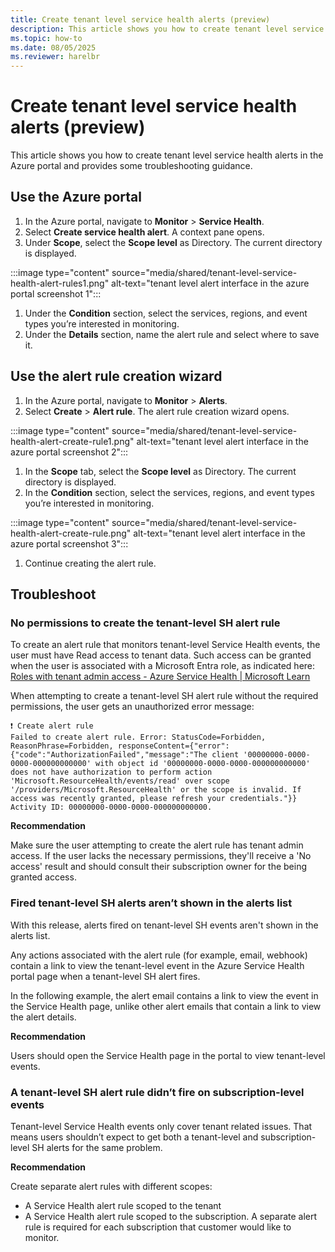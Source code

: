 ```yaml
---
title: Create tenant level service health alerts (preview)
description: This article shows you how to create tenant level service health alerts in the Azure portal and provides some troubleshooting guidance.
ms.topic: how-to
ms.date: 08/05/2025
ms.reviewer: harelbr
---
```


# Create tenant level service health alerts (preview)

This article shows you how to create tenant level service health alerts in the Azure portal and provides some troubleshooting guidance.

## Use the Azure portal

1. In the Azure portal, navigate to **Monitor** \> **Service Health**.
1. Select **Create service health alert**. A context pane opens.
1. Under **Scope**, select the **Scope level** as Directory. The current directory is displayed.

:::image type="content" source="media/shared/tenant-level-service-health-alert-rules1.png" alt-text="tenant level alert interface in the azure portal screenshot 1":::

1. Under the **Condition** section, select the services, regions, and event types you’re interested in monitoring.
1. Under the **Details** section, name the alert rule and select where to save it.

## Use the alert rule creation wizard

1. In the Azure portal, navigate to **Monitor** \> **Alerts**.
1. Select **Create** \> **Alert rule**. The alert rule creation wizard opens.

:::image type="content" source="media/shared/tenant-level-service-health-alert-create-rule1.png" alt-text="tenant level alert interface in the azure portal screenshot 2":::

1. In the **Scope** tab, select the **Scope level** as Directory. The current directory is displayed.
1. In the **Condition** section, select the services, regions, and event types you’re interested in monitoring.

:::image type="content" source="media/shared/tenant-level-service-health-alert-create-rule.png" alt-text="tenant level alert interface in the azure portal screenshot 3":::

1. Continue creating the alert rule.

## Troubleshoot

### **No permissions to create the tenant-level SH alert rule**

To create an alert rule that monitors tenant-level Service Health events, the user must have Read access to tenant data. Such access can be granted when the user is associated with a Microsoft Entra role, as indicated here: [Roles with tenant admin access - Azure Service Health \| Microsoft Learn](/azure/service-health/admin-access-reference)

When attempting to create a tenant-level SH alert rule without the required permissions, the user gets an unauthorized error message:

```
❗ Create alert rule  
Failed to create alert rule. Error: StatusCode=Forbidden, ReasonPhrase=Forbidden, responseContent={"error":{"code":"AuthorizationFailed","message":"The client '00000000-0000-0000-000000000000' with object id '00000000-0000-0000-000000000000' does not have authorization to perform action 'Microsoft.ResourceHealth/events/read' over scope '/providers/Microsoft.ResourceHealth' or the scope is invalid. If access was recently granted, please refresh your credentials."}} Activity ID: 00000000-0000-0000-000000000000.
```

**Recommendation**

Make sure the user attempting to create the alert rule has tenant admin access. If the user lacks the necessary permissions, they'll receive a 'No access' result and should consult their subscription owner for the being granted access.

### **Fired tenant-level SH alerts aren’t shown in the alerts list**

With this release, alerts fired on tenant-level SH events aren't shown in the alerts list.

Any actions associated with the alert rule (for example, email, webhook) contain a link to view the tenant-level event in the Azure Service Health portal page when a tenant-level SH alert fires.

In the following example, the alert email contains a link to view the event in the Service Health page, unlike other alert emails that contain a link to view the alert details.

**Recommendation**

Users should open the Service Health page in the portal to view tenant-level events.

### **A tenant-level SH alert rule didn’t fire on subscription-level events**

Tenant-level Service Health events only cover tenant related issues. That means users shouldn’t expect to get both a tenant-level and subscription-level SH alerts for the same problem.

**Recommendation**

Create separate alert rules with different scopes:

-   A Service Health alert rule scoped to the tenant
-   A Service Health alert rule scoped to the subscription. A separate alert rule is required for each subscription that customer would like to monitor.
